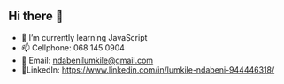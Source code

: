 ## Hi there 👋

- 🌱 I’m currently learning JavaScript
- 📫 Cellphone: 068 145 0904
- 📩 Email: ndabenilumkile@gmail.com
- 🤵LinkedIn: https://www.linkedin.com/in/lumkile-ndabeni-944446318/
